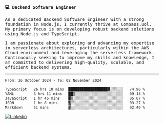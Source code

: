 
<samp>
  
#### 💻 Backend Software Engineer

As a dedicated Backend Software Engineer with a strong foundation in Node.js, I currently thrive at Compass.uol. My primary focus is on developing robust backend solutions using Node.js and TypeScript.

I am passionate about exploring and advancing my expertise in serverless architectures, particularly within the AWS Cloud environment and leveraging the serverless framework. Continuously seeking to improve my skills and knowledge, I am committed to delivering high-quality, scalable, and efficient backend systems.

---

<!--START_SECTION:waka-->

```txt
From: 26 October 2024 - To: 02 November 2024

TypeScript   26 hrs 10 mins  ██████████████████▓░░░░░░   74.96 %
YAML         3 hrs 11 mins   ██▒░░░░░░░░░░░░░░░░░░░░░░   09.13 %
JavaScript   1 hr 46 mins    █▒░░░░░░░░░░░░░░░░░░░░░░░   05.07 %
JSON         1 hr 8 mins     ▓░░░░░░░░░░░░░░░░░░░░░░░░   03.27 %
Markdown     51 mins         ▓░░░░░░░░░░░░░░░░░░░░░░░░   02.46 %
```

<!--END_SECTION:waka-->
  
</samp>

[![Linkedin](https://img.shields.io/badge/-Mateus%20Garcia-c080ff?style=flat-square&logo=Linkedin&logoColor=white&link=https://www.linkedin.com/in/mpgxc)](https://www.linkedin.com/in/mateusogarcia) 

